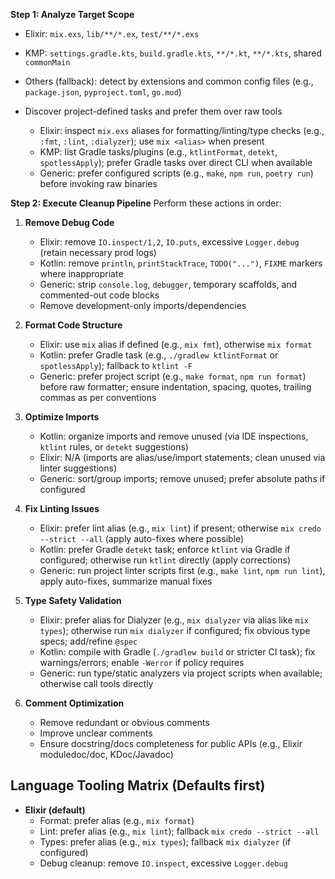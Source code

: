 **Step 1: Analyze Target Scope**

- Elixir: `mix.exs`, `lib/**/*.ex`, `test/**/*.exs`
- KMP: `settings.gradle.kts`, `build.gradle.kts`, `**/*.kt`, `**/*.kts`, shared `commonMain`
- Others (fallback): detect by extensions and common config files (e.g., `package.json`, `pyproject.toml`, `go.mod`)

- Discover project-defined tasks and prefer them over raw tools
  - Elixir: inspect `mix.exs` aliases for formatting/linting/type checks (e.g., `:fmt`, `:lint`, `:dialyzer`); use `mix <alias>` when present
  - KMP: list Gradle tasks/plugins (e.g., `ktlintFormat`, `detekt`, `spotlessApply`); prefer Gradle tasks over direct CLI when available
  - Generic: prefer configured scripts (e.g., `make`, `npm run`, `poetry run`) before invoking raw binaries

**Step 2: Execute Cleanup Pipeline**
Perform these actions in order:

1. **Remove Debug Code**
   - Elixir: remove `IO.inspect/1,2`, `IO.puts`, excessive `Logger.debug` (retain necessary prod logs)
   - Kotlin: remove `println`, `printStackTrace`, `TODO("...")`, `FIXME` markers where inappropriate
   - Generic: strip `console.log`, `debugger`, temporary scaffolds, and commented-out code blocks
   - Remove development-only imports/dependencies

2. **Format Code Structure**
   - Elixir: use `mix` alias if defined (e.g., `mix fmt`), otherwise `mix format`
   - Kotlin: prefer Gradle task (e.g., `./gradlew ktlintFormat` or `spotlessApply`); fallback to `ktlint -F`
   - Generic: prefer project script (e.g., `make format`, `npm run format`) before raw formatter; ensure indentation, spacing, quotes, trailing commas as per conventions

3. **Optimize Imports**
   - Kotlin: organize imports and remove unused (via IDE inspections, `ktlint` rules, or `detekt` suggestions)
   - Elixir: N/A (imports are alias/use/import statements; clean unused via linter suggestions)
   - Generic: sort/group imports; remove unused; prefer absolute paths if configured

4. **Fix Linting Issues**
   - Elixir: prefer lint alias (e.g., `mix lint`) if present; otherwise `mix credo --strict --all` (apply auto-fixes where possible)
   - Kotlin: prefer Gradle `detekt` task; enforce `ktlint` via Gradle if configured; otherwise run `ktlint` directly (apply corrections)
   - Generic: run project linter scripts first (e.g., `make lint`, `npm run lint`), apply auto-fixes, summarize manual fixes

5. **Type Safety Validation**
   - Elixir: prefer alias for Dialyzer (e.g., `mix dialyzer` via alias like `mix types`); otherwise run `mix dialyzer` if configured; fix obvious type specs; add/refine `@spec`
   - Kotlin: compile with Gradle (`./gradlew build` or stricter CI task); fix warnings/errors; enable `-Werror` if policy requires
   - Generic: run type/static analyzers via project scripts when available; otherwise call tools directly

6. **Comment Optimization**
   - Remove redundant or obvious comments
   - Improve unclear comments
   - Ensure docstring/docs completeness for public APIs (e.g., Elixir moduledoc/doc, KDoc/Javadoc)

## Language Tooling Matrix (Defaults first)

- **Elixir (default)**
  - Format: prefer alias (e.g., `mix format`)
  - Lint: prefer alias (e.g., `mix lint`); fallback `mix credo --strict --all`
  - Types: prefer alias (e.g., `mix types`); fallback `mix dialyzer` (if configured)
  - Debug cleanup: remove `IO.inspect`, excessive `Logger.debug`
